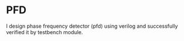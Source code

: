 # PFD
I design phase frequency detector (pfd) using verilog and successfully verified it by testbench module.
